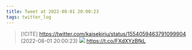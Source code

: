 ```yaml
---
title: Tweet at 2022-08-01 20:00:23
tags: twitter_log
---
```


> [!CITE] https://twitter.com/kaisekiriu/status/1554059463791099904 (2022-08-01 20:00:23)
> ![](https://twitter.com/kaisekiriu/status/1554059463791099904)
> https://t.co/FXdXYzBfkL
